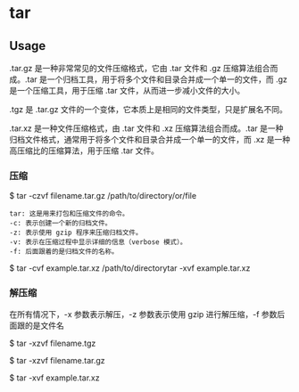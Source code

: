 # tar

## Usage

.tar.gz 是一种非常常见的文件压缩格式，它由 .tar 文件和 .gz 压缩算法组合而成。.tar 是一个归档工具，用于将多个文件和目录合并成一个单一的文件，而 .gz 是一个压缩工具，用于压缩 .tar 文件，从而进一步减小文件的大小。

.tgz 是 .tar.gz 文件的一个变体，它本质上是相同的文件类型，只是扩展名不同。

.tar.xz 是一种文件压缩格式，由 .tar 文件和 .xz 压缩算法组合而成。.tar 是一种归档文件格式，通常用于将多个文件和目录合并成一个单一的文件，而 .xz 是一种高压缩比的压缩算法，用于压缩 .tar 文件。

### 压缩

$ tar -czvf filename.tar.gz /path/to/directory/or/file

    tar: 这是用来打包和压缩文件的命令。
    -c: 表示创建一个新的归档文件。
    -z: 表示使用 gzip 程序来压缩归档文件。
    -v: 表示在压缩过程中显示详细的信息（verbose 模式）。
    -f: 后面跟着的是归档文件的名称。

$ tar -cvf example.tar.xz /path/to/directorytar -xvf example.tar.xz

### 解压缩

在所有情况下，-x 参数表示解压，-z 参数表示使用 gzip 进行解压缩，-f 参数后面跟的是文件名

$ tar -xzvf filename.tgz

$ tar -xzvf filename.tar.gz

$ tar -xvf example.tar.xz
